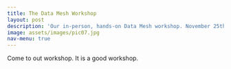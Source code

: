 ```yaml
---
title: The Data Mesh Workshop
layout: post
description: 'Our in-person, hands-on Data Mesh workshop. November 25th in Cologne.'
image: assets/images/pic07.jpg
nav-menu: true
---
```


Come to out workshop. It is a good workshop.
